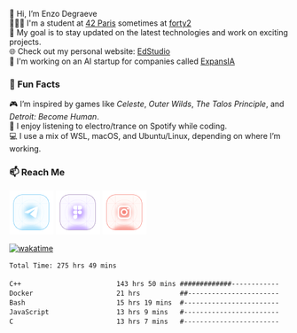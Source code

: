 👋 Hi, I’m Enzo Degraeve <br>
👨🏻‍🎓 I'm a student at [42 Paris](http://42.fr) sometimes at [forty2](https://42.fr/le-campus-de-paris/forty2/)<br>
🌱 My goal is to stay updated on the latest technologies and work on exciting projects.<br>
🌐 Check out my personal website: [EdStudio](https://edstudio.fr/)<br>
🤖 I'm working on an AI startup for companies called [ExpansIA](https://expansia.ai/)

### 🌟 Fun Facts
🎮 I’m inspired by games like *Celeste*, *Outer Wilds*, *The Talos Principle*, and *Detroit: Become Human*.<br>
🎵 I enjoy listening to electro/trance on Spotify while coding.<br>
💻 I use a mix of WSL, macOS, and Ubuntu/Linux, depending on where I’m working.

### 📫 Reach Me
[<img src="assets/telegram.png"/>](https://t.me/enzodeg40)
[<img src="assets/figma.png"/>](https://www.figma.com/@enzodeg40)
[<img src="assets/instagram.png"/>](https://www.instagram.com/henzolab/)

<!---
EnzoDeg40/EnzoDeg40 is a ✨ special ✨ repository because its `README.md` (this file) appears on your GitHub profile.
You can click the Preview link to take a look at your changes.
--->

[![wakatime](https://wakatime.com/badge/user/9ad4beed-c5e8-47a5-ae2f-e85c0248f79f.svg)](https://wakatime.com/@9ad4beed-c5e8-47a5-ae2f-e85c0248f79f)

<!--START_SECTION:waka-->

```txt
Total Time: 275 hrs 49 mins

C++                        143 hrs 50 mins #############------------   50.26 %
Docker                     21 hrs          ##-----------------------   07.34 %
Bash                       15 hrs 19 mins  #------------------------   05.36 %
JavaScript                 13 hrs 9 mins   #------------------------   04.60 %
C                          13 hrs 7 mins   #------------------------   04.59 %
```

<!--END_SECTION:waka-->
